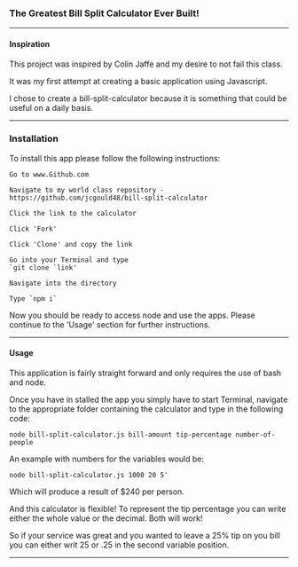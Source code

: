 ### The Greatest Bill Split Calculator Ever Built!
***

#### Inspiration
This project was inspired by Colin Jaffe and my desire to not fail this class.

It was my first attempt at creating a basic application using Javascript.

I chose to create a bill-split-calculator because it is something that could be useful on a daily basis.

***
### Installation
To install this app please follow the following instructions:

    Go to www.Github.com

    Navigate to my world class repository -
    https://github.com/jcgould48/bill-split-calculator

    Click the link to the calculator

    Click 'Fork'

    Click 'Clone' and copy the link

    Go into your Terminal and type
    `git clone `link'

    Navigate into the directory

    Type `npm i`

Now you should be ready to access node and use the apps.  Please continue to the 'Usage' section for further instructions.
***
#### Usage
This application is fairly straight forward and only requires the use of bash and node.

Once you have in stalled the app you simply have to start Terminal, navigate to the appropriate folder containing the calculator and type in the following code:

`node bill-split-calculator.js bill-amount tip-percentage number-of-people`

An example with numbers for the variables would be:

`node bill-split-calculator.js 1000 20 5'`

Which will produce a result of $240 per person.

And this calculator is flexible!  To represent the tip percentage you can write either the whole value or the decimal.  Both will work!

So if your service was great and you wanted to leave a 25% tip on you bill you can either writ 25 or .25 in the second variable position.
***



